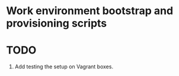 # Work environment bootstrap and provisioning scripts

# TODO
1. Add testing the setup on Vagrant boxes. 

